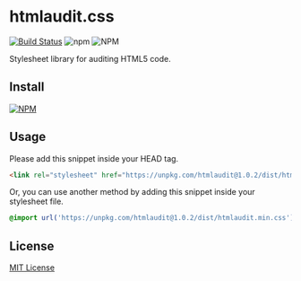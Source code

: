 
# htmlaudit.css

[![Build Status](https://travis-ci.com/erolj/htmlaudit.svg?branch=master)](https://travis-ci.com/erolj/htmlaudit) ![npm](https://img.shields.io/npm/v/htmlaudit) ![NPM](https://img.shields.io/npm/l/htmlaudit)

Stylesheet library for auditing HTML5 code.

## Install

[![NPM](https://nodei.co/npm/htmlaudit.png?mini=true)](https://nodei.co/npm/htmlaudit/)

## Usage

Please add this snippet inside your HEAD tag.

```html
<link rel="stylesheet" href="https://unpkg.com/htmlaudit@1.0.2/dist/htmlaudit.min.css" crossorigin="anonymous">
```

Or, you can use another method by adding this snippet inside your stylesheet file.

```css
@import url('https://unpkg.com/htmlaudit@1.0.2/dist/htmlaudit.min.css');
```

## License

[MIT License](https://github.com/erolj/htmlaudit/blob/master/LICENSE)
